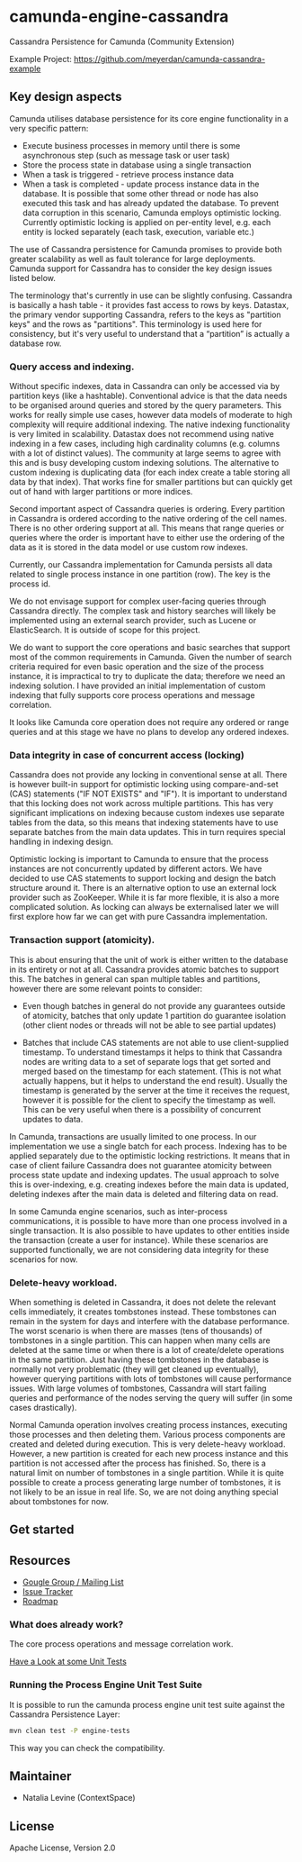 # camunda-engine-cassandra

Cassandra Persistence for Camunda (Community Extension)

Example Project: https://github.com/meyerdan/camunda-cassandra-example

## Key design aspects

Camunda utilises database persistence for its core engine functionality in a very specific pattern:
-	Execute business processes in memory until there is some asynchronous step (such as message task or user task)
-	Store the process state in database using a single transaction
-	When a task is triggered - retrieve process instance data 
-	When a task is completed - update process instance data in the database. It is possible that some other thread or node has also executed this task and has already updated the database. To prevent data corruption in this scenario, Camunda employs optimistic locking. Currently optimistic locking is applied on per-entity level, e.g. each entity is locked separately (each task, execution, variable etc.)
 
The use of Cassandra persistence for Camunda promises to provide both greater scalability as well as fault tolerance for large deployments. Camunda support for Cassandra has to consider the key design issues listed below. 

The terminology that's currently in use can be slightly confusing. Cassandra is basically a hash table - it provides fast access to rows by keys. Datastax, the primary vendor supporting Cassandra, refers to the keys as "partition keys" and the rows as "partitions". This terminology is used here for consistency, but it's very useful to understand that a “partition” is actually a database row.  

### Query access and indexing. 

Without specific indexes, data in Cassandra can only be accessed via by partition keys (like a  hashtable). Conventional advice is that the data needs to be organised around queries and stored by the query parameters. This works for really simple use cases, however data models of moderate to high complexity will require additional indexing. The native indexing functionality is very limited in scalability. Datastax does not recommend using native indexing in a few cases, including high cardinality columns (e.g. columns with a lot of distinct values). The community at large seems to agree with this and is busy developing custom indexing solutions. The alternative to custom indexing is duplicating data (for each index create a table storing all data by that index). That works fine for smaller partitions but can quickly get out of hand with larger partitions or more indices.

Second important aspect of Cassandra queries is ordering. Every partition in Cassandra is ordered according to the native ordering of the cell names. There is no other ordering support at all. This means that range queries or queries where the order is important have to either use the ordering of the data as it is stored in the data model or use custom row indexes.

Currently, our Cassandra implementation for Camunda persists all data related to single process instance in one partition (row). The key is the process id. 

We do not envisage support for complex user-facing queries through Cassandra directly. The complex task and history searches will likely be implemented using an external search provider, such as Lucene or ElasticSearch. It is outside of scope for this project.

We do want to support the core operations and basic searches that support most of the common requirements in Camunda. Given the number of search criteria required for even basic operation and the size of the process instance, it is impractical to try to duplicate the data; therefore we need an indexing solution. I have provided an initial implementation of custom indexing that fully supports core process operations and message correlation.  

It looks like Camunda core operation does not require any ordered or range queries and at this stage we have no plans to develop any ordered indexes. 

### Data integrity in case of concurrent access (locking) 

Cassandra does not provide any locking in conventional sense at all. There is however built-in support for optimistic locking using compare-and-set (CAS) statements ("IF NOT EXISTS" and "IF"). It is important to understand that this locking does not work across multiple partitions. This has very significant implications on indexing because custom indexes use separate tables from the data, so this means that indexing statements have to use separate batches from the main data updates. This in turn requires special handling in indexing design.

Optimistic locking is important to Camunda to ensure that the process instances are not concurrently updated by different actors. We have decided to use CAS statements to support locking and design the batch structure around it. There is an alternative option to use an external lock provider such as ZooKeeper. While it is far more flexible, it is also a more complicated solution. As locking can always be externalised later we will first explore how far we can get with pure Cassandra implementation. 

### Transaction support (atomicity). 

This is about ensuring that the unit of work is either written to the database in its entirety or not at all. Cassandra provides atomic batches to support this. The batches in general can span multiple tables and partitions, however there are some relevant points to consider:

 - Even though batches in general do not provide any guarantees outside of atomicity, batches that only update 1 partition do guarantee isolation (other client nodes or threads will not be able to see partial updates)

 - Batches that include CAS statements are not able to use client-supplied timestamp. To understand timestamps it helps to think that Cassandra nodes are writing data to a set of separate logs that get sorted and merged based on the timestamp for each statement. (This is not what actually happens, but it helps to understand the end result). Usually the timestamp is generated by the server at the time it receives the request, however it is possible for the client to specify the timestamp as well. This can be very useful when there is a possibility of concurrent updates to data.    

In Camunda, transactions are usually limited to one process. In our implementation we use a single batch for each process. Indexing has to be applied separately due to the optimistic locking restrictions. It means that in case of client failure Cassandra does not guarantee atomicity between process state update and indexing updates. The usual approach to solve this is over-indexing,  e.g. creating indexes before the main data is updated, deleting indexes after the main data is deleted and filtering data on read. 

In some Camunda engine scenarios, such as inter-process communications, it is possible to have more than one process involved in a single transaction. It is also possible to have updates to other entities inside the transaction (create a user for instance). While these scenarios are supported functionally, we are not considering data integrity for these scenarios for now.

### Delete-heavy workload.

When something is deleted in Cassandra, it does not delete the relevant cells immediately, it creates tombstones instead. These tombstones can remain in the system for days and interfere with the database performance. The worst scenario is when there are masses (tens of thousands) of tombstones in a single partition. This can happen when many cells are deleted at the same time or when there is a lot of create/delete operations in the same partition. Just having these tombstones in the database is normally not very problematic (they will get cleaned up eventually), however querying partitions with lots of tombstones will cause performance issues. With large volumes of tombstones, Cassandra will start failing queries and performance of the nodes serving the query will suffer (in some cases drastically). 

Normal Camunda operation involves creating process instances, executing those processes and then deleting them. Various process components are created and deleted during execution. This is very delete-heavy workload. However, a new partition is created for each new process instance and this partition is not accessed after the process has finished. So, there is a natural limit on number of tombstones in a single partition. While it is quite possible to create a process generating large number of tombstones, it is not likely to be an issue in real life. So, we are not doing anything special about tombstones for now.   

## Get started

## Resources

* [Gougle Group / Mailing List](https://groups.google.com/forum/?fromgroups&hl=en#!forum/camunda-bpm-dev)
* [Issue Tracker](https://github.com/camunda/camunda-engine-cassandra/issues)
* [Roadmap](https://github.com/camunda/camunda-engine-cassandra/milestones)

### What does already work?

The core process operations and message correlation work.


[Have a Look at some Unit Tests](https://github.com/camunda/camunda-engine-cassandra/blob/master/src/test/java/org/camunda/bpm/engine/cassandra/ExampleTest.java)

### Running the Process Engine Unit Test Suite

It is possible to run the camunda process engine unit test suite against the Cassandra Persistence Layer:

```bash
mvn clean test -P engine-tests
```

This way you can check the compatibility.

## Maintainer

* Natalia Levine (ContextSpace)

## License

Apache License, Version 2.0
